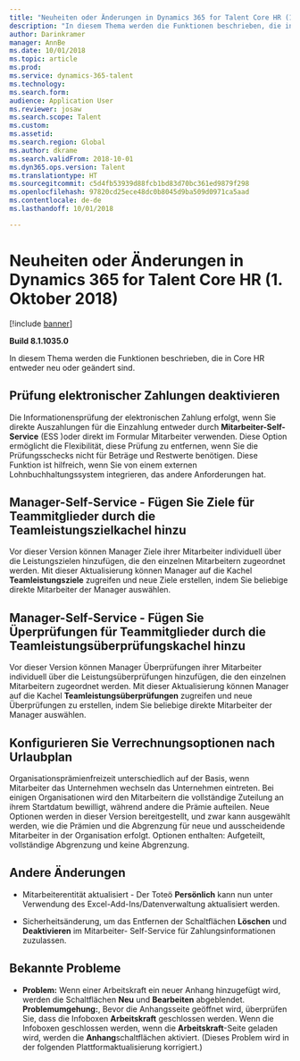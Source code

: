 ```yaml
---
title: "Neuheiten oder Änderungen in Dynamics 365 for Talent Core HR (1. Oktober 2018)"
description: "In diesem Thema werden die Funktionen beschrieben, die in Microsoft Dynamics 365 for Talent Core HR entweder neu oder geändert sind."
author: Darinkramer
manager: AnnBe
ms.date: 10/01/2018
ms.topic: article
ms.prod: 
ms.service: dynamics-365-talent
ms.technology: 
ms.search.form: 
audience: Application User
ms.reviewer: josaw
ms.search.scope: Talent
ms.custom: 
ms.assetid: 
ms.search.region: Global
ms.author: dkrame
ms.search.validFrom: 2018-10-01
ms.dyn365.ops.version: Talent
ms.translationtype: HT
ms.sourcegitcommit: c5d4fb53939d88fcb1bd83d70bc361ed9879f298
ms.openlocfilehash: 97820cd25ece48dc0b8045d9ba509d0971ca5aad
ms.contentlocale: de-de
ms.lasthandoff: 10/01/2018

---
```


# <a name="whats-new-or-changed-in-dynamics-365-for-talent-core-hr-october-1-2018"></a>Neuheiten oder Änderungen in Dynamics 365 for Talent Core HR (1. Oktober 2018)

[!include [banner](includes/banner.md)]

**Build 8.1.1035.0**

In diesem Thema werden die Funktionen beschrieben, die in Core HR entweder neu oder geändert sind.

## <a name="turn-off-electronic-payment-validation"></a>Prüfung elektronischer Zahlungen deaktivieren

Die Informationensprüfung der elektronischen Zahlung erfolgt, wenn Sie direkte Auszahlungen für die Einzahlung entweder durch **Mitarbeiter-Self-Service** (ESS )oder direkt im Formular Mitarbeiter verwenden. Diese Option ermöglicht die Flexibilität, diese Prüfung zu entfernen, wenn Sie die Prüfungsschecks nicht für Beträge und Restwerte benötigen. Diese Funktion ist hilfreich, wenn Sie von einem externen Lohnbuchhaltungssystem integrieren, das andere Anforderungen hat.

## <a name="manager-self-service---add-goals-for-team-members-through-the-team-performance-goals-tile"></a>Manager-Self-Service - Fügen Sie Ziele für Teammitglieder durch die Teamleistungszielkachel hinzu

Vor dieser Version können Manager Ziele ihrer Mitarbeiter individuell über die Leistungszielen hinzufügen, die den einzelnen Mitarbeitern zugeordnet werden. Mit dieser Aktualisierung können Manager auf die Kachel **Teamleistungsziele** zugreifen und neue Ziele erstellen, indem Sie beliebige direkte Mitarbeiter der Manager auswählen.

## <a name="manager-self-service---add-reviews-for-team-members-through-the-team-performance-reviews-tile"></a>Manager-Self-Service - Fügen Sie Üperprüfungen für Teammitglieder durch die Teamleistungsüberprüfungskachel hinzu

Vor dieser Version können Manager Überprüfungen ihrer Mitarbeiter individuell über die Leistungsüberprüfungen hinzufügen, die den einzelnen Mitarbeitern zugeordnet werden. Mit dieser Aktualisierung können Manager auf die Kachel **Teamleistungsüberprüfungen** zugreifen und neue Überprüfungen zu erstellen, indem Sie beliebige direkte Mitarbeiter der Manager auswählen.

## <a name="configure-proration-options-by-leave-plan"></a>Konfigurieren Sie Verrechnungsoptionen nach Urlaubplan

Organisationsprämienfreizeit unterschiedlich auf der Basis, wenn Mitarbeiter das Unternehmen wechseln‌ das Unternehmen eintreten. Bei einigen Organisationen wird den Mitarbeitern die vollständige Zuteilung an ihrem Startdatum bewilligt, während andere die Prämie aufteilen. Neue Optionen werden in dieser Version bereitgestellt, und zwar kann ausgewählt werden, wie die Prämien und die Abgrenzung für neue und ausscheidende Mitarbeiter in der Organisation erfolgt. Optionen enthalten: Aufgeteilt, vollständige Abgrenzung und keine Abgrenzung.

## <a name="other-changes"></a>Andere Änderungen

-   Mitarbeiterentität aktualisiert - Der Toteö **Persönlich** kann nun unter Verwendung des Excel-Add-Ins/Datenverwaltung aktualisiert werden.

-   Sicherheitsänderung, um das Entfernen der Schaltflächen **Löschen** und **Deaktivieren** im Mitarbeiter- Self-Service für Zahlungsinformationen zuzulassen.

## <a name="known-issue"></a>Bekannte Probleme

-   **Problem:** Wenn einer Arbeitskraft ein neuer Anhang hinzugefügt wird, werden die Schaltflächen **Neu** und **Bearbeiten** abgeblendet. **Problemumgehung:**, Bevor die Anhangsseite geöffnet wird, überprüfen Sie, dass die Infoboxen **Arbeitskraft** geschlossen werden. Wenn die Infoboxen geschlossen werden, wenn die **Arbeitskraft**-Seite geladen wird, werden die **Anhang**schaltflächen aktiviert. (Dieses Problem wird in der folgenden Plattformaktualisierung korrigiert.)

